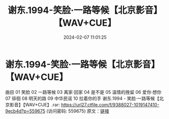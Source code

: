 ﻿---
title: 谢东.1994-笑脸·一路等候【北京影音】【WAV+CUE】
date: 2024-02-07 11:01:25
categories: WAV车载音乐、镜像
tags: 华语中文
---
# 谢东.1994-笑脸·一路等候【北京影音】【WAV+CUE】

曲目
01 笑脸
02 一路等候
03 离家·回家
04 是不是
05 温情的挽留
06 爱你·想你
07 徘徊
08 明天的路
09 中华民谣
10 拉着你的手
谢东.1994 - 笑脸·一路等候【北京影音】【WAV+CUE】.rar: https://url27.ctfile.com/f/9388027-1019147410-9ecb4d?p=559675
(访问密码: 559675)
原文：[链接](https://blog.sina.com.cn/s/blog_1647c7e76010314f4.html)